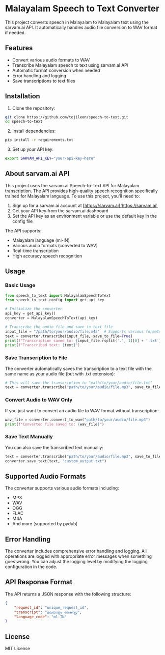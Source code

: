 # Malayalam Speech to Text Converter

This project converts speech in Malayalam to Malayalam text using the sarvam.ai API. It automatically handles audio file conversion to WAV format if needed.

## Features

- Convert various audio formats to WAV
- Transcribe Malayalam speech to text using sarvam.ai API
- Automatic format conversion when needed
- Error handling and logging
- Save transcriptions to text files

## Installation

1. Clone the repository:
```bash
git clone https://github.com/tojileon/speech-to-text.git
cd speech-to-text
```

2. Install dependencies:
```bash
pip install -r requirements.txt
```

3. Set up your API key:
```bash
export SARVAM_API_KEY="your-api-key-here"
```

## About sarvam.ai API

This project uses the sarvam.ai Speech-to-Text API for Malayalam transcription. The API provides high-quality speech recognition specifically trained for Malayalam language. To use this project, you'll need to:

1. Sign up for a sarvam.ai account at [https://sarvam.ai](https://sarvam.ai)
2. Get your API key from the sarvam.ai dashboard
3. Set the API key as an environment variable or use the default key in the config file

The API supports:
- Malayalam language (ml-IN)
- Various audio formats (converted to WAV)
- Real-time transcription
- High accuracy speech recognition

## Usage

### Basic Usage

```python
from speech_to_text import MalayalamSpeechToText
from speech_to_text.config import get_api_key

# Initialize the converter
api_key = get_api_key()
converter = MalayalamSpeechToText(api_key)

# Transcribe the audio file and save to text file
input_file = "/path/to/your/audio/file.m4a"  # Supports various formats like .m4a, .mp3, etc.
text = converter.transcribe(input_file, save_to_file=True)
print(f"Transcription saved to: {input_file.rsplit('.', 1)[0] + '.txt'}")
print(f"Transcribed text: {text}")
```

### Save Transcription to File

The converter automatically saves the transcription to a text file with the same name as your audio file (but with .txt extension):

```python
# This will save the transcription to "path/to/your/audio/file.txt"
text = converter.transcribe("path/to/your/audio/file.mp3", save_to_file=True)
```

### Convert Audio to WAV Only

If you just want to convert an audio file to WAV format without transcription:

```python
wav_file = converter.convert_to_wav("path/to/your/audio/file.mp3")
print(f"Converted file saved to: {wav_file}")
```

### Save Text Manually

You can also save the transcribed text manually:

```python
text = converter.transcribe("path/to/your/audio/file.mp3", save_to_file=False)
converter.save_text(text, "custom_output.txt")
```

## Supported Audio Formats

The converter supports various audio formats including:
- MP3
- WAV
- OGG
- FLAC
- M4A
- And more (supported by pydub)

## Error Handling

The converter includes comprehensive error handling and logging. All operations are logged with appropriate error messages when something goes wrong. You can adjust the logging level by modifying the logging configuration in the code.

## API Response Format

The API returns a JSON response with the following structure:
```json
{
    "request_id": "unique_request_id",
    "transcript": "മലയാളം ടെക്സ്റ്റ്",
    "language_code": "ml-IN"
}
```

## License

MIT License

